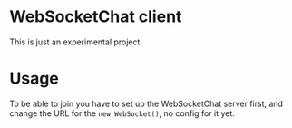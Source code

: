 # WebSocketChat client

This is just an experimental project.

# Usage

To be able to join you have to set up the WebSocketChat server first, 
and change the URL for the `new WebSocket()`, no config for it yet.
